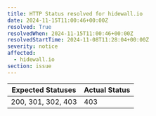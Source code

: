 ```yaml
---
title: HTTP Status resolved for hidewall.io
date: 2024-11-15T11:00:46+00:00Z
resolved: True
resolvedWhen: 2024-11-15T11:00:46+00:00Z
resolvedStartTime: 2024-11-08T11:28:04+00:00Z
severity: notice
affected:
  - hidewall.io
section: issue
---
```


| Expected Statuses | Actual Status  |
|-------------------|----------------|
| 200, 301, 302, 403 | 403 |

